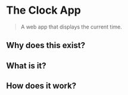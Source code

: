 # The Clock App

> A web app that displays the current time.

## Why does this exist? 

## What is it? 

## How does it work?
